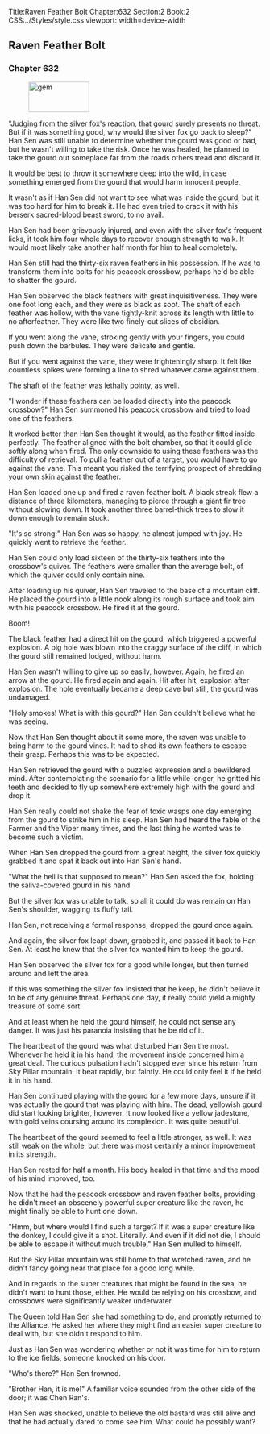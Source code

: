 Title:Raven Feather Bolt 
Chapter:632 
Section:2 
Book:2 
CSS:../Styles/style.css 
viewport: width=device-width
  
## Raven Feather Bolt
### Chapter 632
  
<figure>
	<img src="../Images/gem.gif" alt="gem" id="gem" width="120" height="60" />
</figure>
  

  
"Judging from the silver fox's reaction, that gourd surely presents no threat. But if it was something good, why would the silver fox go back to sleep?" Han Sen was still unable to determine whether the gourd was good or bad, but he wasn't willing to take the risk. Once he was healed, he planned to take the gourd out someplace far from the roads others tread and discard it.

It would be best to throw it somewhere deep into the wild, in case something emerged from the gourd that would harm innocent people.

It wasn't as if Han Sen did not want to see what was inside the gourd, but it was too hard for him to break it. He had even tried to crack it with his berserk sacred-blood beast sword, to no avail.

Han Sen had been grievously injured, and even with the silver fox's frequent licks, it took him four whole days to recover enough strength to walk. It would most likely take another half month for him to heal completely.

Han Sen still had the thirty-six raven feathers in his possession. If he was to transform them into bolts for his peacock crossbow, perhaps he'd be able to shatter the gourd.

Han Sen observed the black feathers with great inquisitiveness. They were one foot long each, and they were as black as soot. The shaft of each feather was hollow, with the vane tightly-knit across its length with little to no afterfeather. They were like two finely-cut slices of obsidian.

If you went along the vane, stroking gently with your fingers, you could push down the barbules. They were delicate and gentle.

But if you went against the vane, they were frighteningly sharp. It felt like countless spikes were forming a line to shred whatever came against them.

The shaft of the feather was lethally pointy, as well.

"I wonder if these feathers can be loaded directly into the peacock crossbow?" Han Sen summoned his peacock crossbow and tried to load one of the feathers.

It worked better than Han Sen thought it would, as the feather fitted inside perfectly. The feather aligned with the bolt chamber, so that it could glide softly along when fired. The only downside to using these feathers was the difficulty of retrieval. To pull a feather out of a target, you would have to go against the vane. This meant you risked the terrifying prospect of shredding your own skin against the feather.

Han Sen loaded one up and fired a raven feather bolt. A black streak flew a distance of three kilometers, managing to pierce through a giant fir tree without slowing down. It took another three barrel-thick trees to slow it down enough to remain stuck.

"It's so strong!" Han Sen was so happy, he almost jumped with joy. He quickly went to retrieve the feather.

Han Sen could only load sixteen of the thirty-six feathers into the crossbow's quiver. The feathers were smaller than the average bolt, of which the quiver could only contain nine.

After loading up his quiver, Han Sen traveled to the base of a mountain cliff. He placed the gourd into a little nook along its rough surface and took aim with his peacock crossbow. He fired it at the gourd.

Boom!

The black feather had a direct hit on the gourd, which triggered a powerful explosion. A big hole was blown into the craggy surface of the cliff, in which the gourd still remained lodged, without harm.

Han Sen wasn't willing to give up so easily, however. Again, he fired an arrow at the gourd. He fired again and again. Hit after hit, explosion after explosion. The hole eventually became a deep cave but still, the gourd was undamaged.

"Holy smokes! What is with this gourd?" Han Sen couldn't believe what he was seeing.

Now that Han Sen thought about it some more, the raven was unable to bring harm to the gourd vines. It had to shed its own feathers to escape their grasp. Perhaps this was to be expected.

Han Sen retrieved the gourd with a puzzled expression and a bewildered mind. After contemplating the scenario for a little while longer, he gritted his teeth and decided to fly up somewhere extremely high with the gourd and drop it.

Han Sen really could not shake the fear of toxic wasps one day emerging from the gourd to strike him in his sleep. Han Sen had heard the fable of the Farmer and the Viper many times, and the last thing he wanted was to become such a victim.

When Han Sen dropped the gourd from a great height, the silver fox quickly grabbed it and spat it back out into Han Sen's hand.

"What the hell is that supposed to mean?" Han Sen asked the fox, holding the saliva-covered gourd in his hand.

But the silver fox was unable to talk, so all it could do was remain on Han Sen's shoulder, wagging its fluffy tail.

Han Sen, not receiving a formal response, dropped the gourd once again.

And again, the silver fox leapt down, grabbed it, and passed it back to Han Sen. At least he knew that the silver fox wanted him to keep the gourd.

Han Sen observed the silver fox for a good while longer, but then turned around and left the area.

If this was something the silver fox insisted that he keep, he didn't believe it to be of any genuine threat. Perhaps one day, it really could yield a mighty treasure of some sort.

And at least when he held the gourd himself, he could not sense any danger. It was just his paranoia insisting that he be rid of it.

The heartbeat of the gourd was what disturbed Han Sen the most. Whenever he held it in his hand, the movement inside concerned him a great deal. The curious pulsation hadn't stopped ever since his return from Sky Pillar mountain. It beat rapidly, but faintly. He could only feel it if he held it in his hand.

Han Sen continued playing with the gourd for a few more days, unsure if it was actually the gourd that was playing with him. The dead, yellowish gourd did start looking brighter, however. It now looked like a yellow jadestone, with gold veins coursing around its complexion. It was quite beautiful.

The heartbeat of the gourd seemed to feel a little stronger, as well. It was still weak on the whole, but there was most certainly a minor improvement in its strength.

Han Sen rested for half a month. His body healed in that time and the mood of his mind improved, too.

Now that he had the peacock crossbow and raven feather bolts, providing he didn't meet an obscenely powerful super creature like the raven, he might finally be able to hunt one down.

"Hmm, but where would I find such a target? If it was a super creature like the donkey, I could give it a shot. Literally. And even if it did not die, I should be able to escape it without much trouble," Han Sen mulled to himself.

But the Sky Pillar mountain was still home to that wretched raven, and he didn't fancy going near that place for a good long while.

And in regards to the super creatures that might be found in the sea, he didn't want to hunt those, either. He would be relying on his crossbow, and crossbows were significantly weaker underwater.

The Queen told Han Sen she had something to do, and promptly returned to the Alliance. He asked her where they might find an easier super creature to deal with, but she didn't respond to him.

Just as Han Sen was wondering whether or not it was time for him to return to the ice fields, someone knocked on his door.

"Who's there?" Han Sen frowned.

"Brother Han, it is me!" A familiar voice sounded from the other side of the door; it was Chen Ran's.

Han Sen was shocked, unable to believe the old bastard was still alive and that he had actually dared to come see him. What could he possibly want?